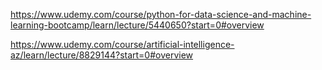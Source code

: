 https://www.udemy.com/course/python-for-data-science-and-machine-learning-bootcamp/learn/lecture/5440650?start=0#overview

https://www.udemy.com/course/artificial-intelligence-az/learn/lecture/8829144?start=0#overview